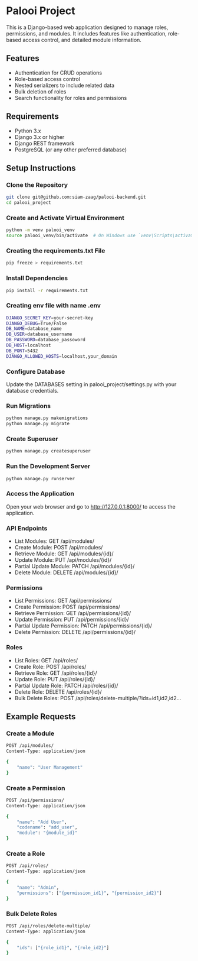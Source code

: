 # Palooi Project

This is a Django-based web application designed to manage roles, permissions, and modules. It includes features like authentication, role-based access control, and detailed module information.

## Features

- Authentication for CRUD operations
- Role-based access control
- Nested serializers to include related data
- Bulk deletion of roles
- Search functionality for roles and permissions

## Requirements

- Python 3.x
- Django 3.x or higher
- Django REST framework
- PostgreSQL (or any other preferred database)

## Setup Instructions

### Clone the Repository

```sh
git clone git@github.com:siam-zaag/palooi-backend.git
cd palooi_project
```

### Create and Activate Virtual Environment
```sh
python -m venv palooi_venv
source palooi_venv/bin/activate  # On Windows use `venv\Scripts\activate`

```

### Creating the requirements.txt File
``` sh
pip freeze > requirements.txt

```

### Install Dependencies
``` sh
pip install -r requirements.txt
```

### Creating env file with name .env
```sh
DJANGO_SECRET_KEY=your-secret-key
DJANGO_DEBUG=True/False
DB_NAME=database_name
DB_USER=database_username
DB_PASSWORD=database_passoword
DB_HOST=localhost
DB_PORT=5432
DJANGO_ALLOWED_HOSTS=localhost,your_domain
```


### Configure Database
Update the DATABASES setting in palooi_project/settings.py with your database credentials.

### Run Migrations
```sh
python manage.py makemigrations
python manage.py migrate

```

### Create Superuser
```sh
python manage.py createsuperuser
```

### Run the Development Server
```sh
python manage.py runserver

```

### Access the Application
Open your web browser and go to http://127.0.0.1:8000/ to access the application.

### API Endpoints

- List Modules: GET /api/modules/
- Create Module: POST /api/modules/
- Retrieve Module: GET /api/modules/{id}/
- Update Module: PUT /api/modules/{id}/
- Partial Update Module: PATCH /api/modules/{id}/
- Delete Module: DELETE /api/modules/{id}/

### Permissions

- List Permissions: GET /api/permissions/
- Create Permission: POST /api/permissions/
- Retrieve Permission: GET /api/permissions/{id}/
- Update Permission: PUT /api/permissions/{id}/
- Partial Update Permission: PATCH /api/permissions/{id}/
- Delete Permission: DELETE /api/permissions/{id}/

### Roles
- List Roles: GET /api/roles/
- Create Role: POST /api/roles/
- Retrieve Role: GET /api/roles/{id}/
- Update Role: PUT /api/roles/{id}/
- Partial Update Role: PATCH /api/roles/{id}/
- Delete Role: DELETE /api/roles/{id}/
- Bulk Delete Roles: POST /api/roles/delete-multiple/?ids=id1,id2,id2...


## Example Requests

### Create a Module
``` sh
POST /api/modules/
Content-Type: application/json

{
    "name": "User Management"
}
```

### Create a Permission
``` sh
POST /api/permissions/
Content-Type: application/json

{
    "name": "Add User",
    "codename": "add_user",
    "module": "{module_id}"
}
```


### Create a Role
``` sh
POST /api/roles/
Content-Type: application/json

{
    "name": "Admin",
    "permissions": ["{permission_id1}", "{permission_id2}"]
}
```

### Bulk Delete Roles
``` sh
POST /api/roles/delete-multiple/
Content-Type: application/json

{
    "ids": ["{role_id1}", "{role_id2}"]
}
```

